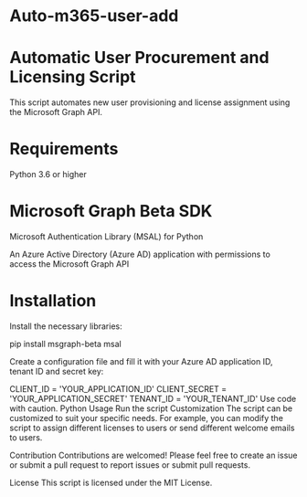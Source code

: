 # Auto-m365-user-add
# Automatic User Procurement and Licensing Script
This script automates new user provisioning and license assignment using the Microsoft Graph API.

# Requirements
Python 3.6 or higher

# Microsoft Graph Beta SDK

Microsoft Authentication Library (MSAL) for Python

An Azure Active Directory (Azure AD) application with permissions to access the Microsoft Graph API

# Installation
Install the necessary libraries:

pip install msgraph-beta msal

Create a configuration file and fill it with your Azure AD application ID, tenant ID and secret key:

CLIENT_ID = 'YOUR_APPLICATION_ID'
CLIENT_SECRET = 'YOUR_APPLICATION_SECRET'
TENANT_ID = 'YOUR_TENANT_ID'
Use code with caution.
Python
Usage
Run the script
Customization
The script can be customized to suit your specific needs. For example, you can modify the script to assign different licenses to users or send different welcome emails to users.

Contribution
Contributions are welcomed! Please feel free to create an issue or submit a pull request to report issues or submit pull requests.

License
This script is licensed under the MIT License.
